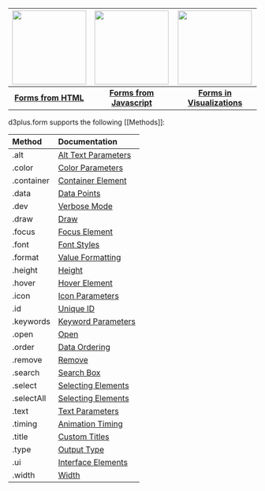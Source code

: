| <a href="http://d3plus.org/examples/forms/62d1df2506fd7c73b4c6/"><img src="https://gist.githubusercontent.com/davelandry/62d1df2506fd7c73b4c6/raw/thumbnail.png" width="150px"></a> | <a href="http://d3plus.org/examples/forms/8ea69aa2266c39d35380/"><img src="https://gist.githubusercontent.com/davelandry/8ea69aa2266c39d35380/raw/thumbnail.png" width="150px"></a> | <a href="http://d3plus.org/examples/basic/2ce67895efd23771943b/"><img src="https://gist.githubusercontent.com/davelandry/2ce67895efd23771943b/raw/thumbnail.png" width="150px"></a> |
| :-: | :-: | :-: |
| [**Forms from HTML**](http://d3plus.org/examples/forms/62d1df2506fd7c73b4c6/) | [**Forms from Javascript**](http://d3plus.org/examples/forms/8ea69aa2266c39d35380/) | [**Forms in Visualizations**](http://d3plus.org/examples/basic/2ce67895efd23771943b/) |

d3plus.form supports the following [[Methods]]:

| Method | Documentation |
| :-- | :-- |
| .alt | [Alt Text Parameters](Alt-Text-Parameters) |
| .color | [Color Parameters](Color-Parameters) |
| .container | [Container Element](Container-Element) |
| .data | [Data Points](Data-Points) |
| .dev | [Verbose Mode](Verbose-Mode) |
| .draw | [Draw](Draw) |
| .focus | [Focus Element](Focus-Element) |
| .font | [Font Styles](Font-Styles) |
| .format | [Value Formatting](Value-Formatting) |
| .height | [Height](Height) |
| .hover | [Hover Element](Hover-Element) |
| .icon | [Icon Parameters](Icon-Parameters) |
| .id | [Unique ID](Unique-ID) |
| .keywords | [Keyword Parameters](Keyword-Parameters) |
| .open | [Open](Open) |
| .order | [Data Ordering](Data-Ordering) |
| .remove | [Remove](Remove) |
| .search | [Search Box](Search-Box) |
| .select | [Selecting Elements](Selecting-Elements) |
| .selectAll | [Selecting Elements](Selecting-Elements#selectall) |
| .text | [Text Parameters](Text-Parameters) |
| .timing | [Animation Timing](Animation-Timing) |
| .title | [Custom Titles](Custom-Titles) |
| .type | [Output Type](Output-Type) |
| .ui | [Interface Elements](Interface-Elements) |
| .width | [Width](Width) |
